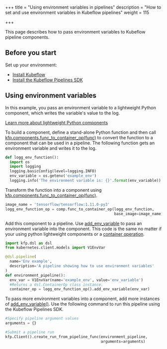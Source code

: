 +++
title = "Using environment variables in pipelines"
description = "How to set and use environment variables in Kubeflow pipelines"
weight = 115
                    
+++

This page describes how to pass environment variables to Kubeflow pipeline 
components.

## Before you start

Set up your environment: 

- [Install Kubeflow](/docs/started/)
- [Install the Kubeflow Pipelines SDK](/docs/components/pipelines/legacy-v1/sdk/install-sdk/)



## Using environment variables 

In this example, you pass an environment variable to a lightweight Python 
component, which writes the variable's value to the log.

[Learn more about lightweight Python components](/docs/components/pipelines/legacy-v1/sdk/lightweight-python-components/)

To build a component, define a stand-alone Python function and then call 
[kfp.components.func_to_container_op(func)](https://kubeflow-pipelines.readthedocs.io/en/stable/source/components.html#kfp.components.func_to_container_op) to convert the 
function to a component that can be used in a pipeline. The following function gets an 
environment variable and writes it to the log.

```python
def logg_env_function():
  import os
  import logging
  logging.basicConfig(level=logging.INFO)
  env_variable = os.getenv('example_env')
  logging.info('The environment variable is: {}'.format(env_variable))
```

Transform the function into a component using 
[kfp.components.func_to_container_op(func)](https://kubeflow-pipelines.readthedocs.io/en/stable/source/components.html#kfp.components.func_to_container_op).  
```python
image_name = 'tensorflow/tensorflow:1.11.0-py3'
logg_env_function_op = comp.func_to_container_op(logg_env_function,
                                                 base_image=image_name)
```

Add this component to a pipeline. Use [add_env_variable](https://kubeflow-pipelines.readthedocs.io/en/stable/source/dsl.html#kfp.dsl.ContainerOp.container) to pass an 
environment variable into the component. This code is the same no matter if your
using python lightweight components or a [container operation](https://kubeflow-pipelines.readthedocs.io/en/stable/source/dsl.html#kfp.dsl.ContainerOp). 


```python
import kfp.dsl as dsl
from kubernetes.client.models import V1EnvVar

@dsl.pipeline(
  name='Env example',
  description='A pipeline showing how to use environment variables'
)
def environment_pipeline():
  env_var = V1EnvVar(name='example_env', value='env_variable')
  #Returns a dsl.ContainerOp class instance. 
  container_op = logg_env_function_op().add_env_variable(env_var) 
```

To pass more environment variables into a component, add more instances of 
[add_env_variable()](https://kubeflow-pipelines.readthedocs.io/en/stable/source/dsl.html#kfp.dsl.ContainerOp.container). Use the following command to run this pipeline using the 
Kubeflow Pipelines SDK.

```python
#Specify pipeline argument values
arguments = {}

#Submit a pipeline run
kfp.Client().create_run_from_pipeline_func(environment_pipeline,
                                           arguments=arguments)
```
